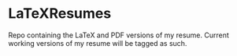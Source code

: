 LaTeXResumes
============
Repo containing the LaTeX and PDF versions of my resume.  Current
working versions of my resume will be tagged as such.
